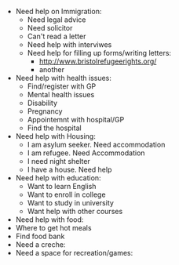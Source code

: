 - Need help on Immigration:
    - Need legal advice
    - Need solicitor
    - Can't read a letter
    - Need help with interviwes 
    - Need help for filling up forms/writing letters:
        - http://www.bristolrefugeerights.org/
        - another
- Need help with health issues:
    - Find/register with GP
    - Mental health issues
    - Disability
    - Pregnancy
    - Appointemnt with hospital/GP
    - Find the hospital
- Need help with Housing:
    - I am asylum seeker. Need accommodation
    - I am refugee. Need Accommodation
    - I need night shelter
    - I have a house. Need help
- Need help with education:
    - Want to learn English 
    - Want to enroll in college
    - Want to study in university
    - Want help with other courses
- Need help with food:
 - Where to get hot meals
 - Find food bank
- Need a creche:
- Need a space for recreation/games:


